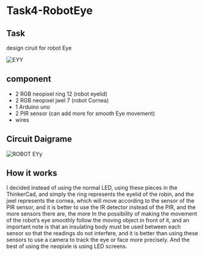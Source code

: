# Task4-RobotEye

## Task
design ciruit for robot Eye

![EYY](https://user-images.githubusercontent.com/85633958/124784184-5d424780-df4e-11eb-9b44-56e6e3b78e5e.png)

## component
- 2 RGB neopixel ring 12 (robot eyelid)
- 2 RGB neopixel jwel 7 (robot Cornea)
- 1 Arduino uno
- 2 PIR sensor (can add more for smooth Eye movement)
- wires

## Circuit Daigrame

![ROBOT EYy](https://user-images.githubusercontent.com/85633958/124786887-c4f99200-df50-11eb-8e36-553f42ef9706.png)


## How it works 
I decided instead of using the normal LED, using these pieces in the ThinkerCad, and simply the ring represents the eyelid of the robin, and the jwel represents the cornea, which will move according to the sensor of the PIR sensor, and it is better to use the IR detector instead of the PIR, and the more sensors there are, the more In the possibility of making the movement of the robot’s eye smoothly follow the moving object in front of it, and an important note is that an insulating body must be used between each sensor so that the readings do not interfere, and it is better than using these sensors to use a camera to track the eye or face more precisely. And the best of using the neopixle is using LED screens.

